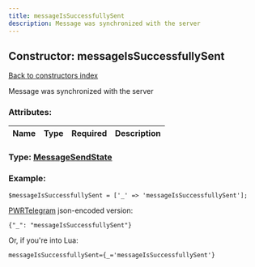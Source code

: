 ```yaml
---
title: messageIsSuccessfullySent
description: Message was synchronized with the server
---
```

## Constructor: messageIsSuccessfullySent  
[Back to constructors index](index.md)



Message was synchronized with the server

### Attributes:

| Name     |    Type       | Required | Description |
|----------|:-------------:|:--------:|------------:|



### Type: [MessageSendState](../types/MessageSendState.md)


### Example:

```
$messageIsSuccessfullySent = ['_' => 'messageIsSuccessfullySent'];
```  

[PWRTelegram](https://pwrtelegram.xyz) json-encoded version:

```
{"_": "messageIsSuccessfullySent"}
```


Or, if you're into Lua:  


```
messageIsSuccessfullySent={_='messageIsSuccessfullySent'}

```


